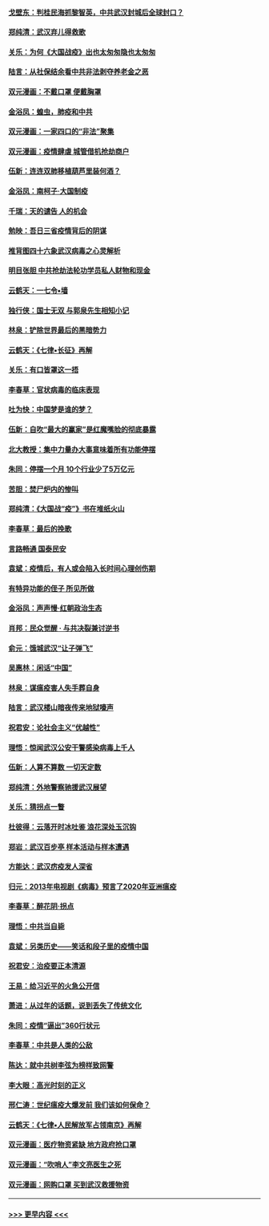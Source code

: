 #### [戈壁东：判桂民海抓黎智英，中共武汉封城后全球封口？](../pages/nsc993/n11917982.md?t=03061302) 
#### [郑纯清：武汉弃儿得救歌](../pages/nsc993/n11917881.md?t=03061302) 
#### [关乐：为何《大国战疫》出也太匆匆隐也太匆匆](../pages/nsc993/n11917792.md?t=03061302) 
#### [陆言：从社保结余看中共非法剥夺养老金之恶](../pages/nsc993/n11917084.md?t=03061302) 
#### [双元漫画：不戴口罩 便戴胸罩](../pages/nsc993/n11916447.md?t=03061302) 
#### [金浴凤：蝗虫，肺疫和中共](../pages/nsc993/n11916904.md?t=03061302) 
#### [双元漫画：一家四口的“非法”聚集](../pages/nsc993/n11916378.md?t=03061302) 
#### [双元漫画：疫情肆虐 城管借机抢劫商户](../pages/nsc993/n11916310.md?t=03061302) 
#### [伍新：连连双肺移植葫芦里装何酒？](../pages/nsc993/n11913667.md?t=03061302) 
#### [金浴凤：南柯子·大国制疫](../pages/nsc993/n11913657.md?t=03061302) 
#### [千瑞：天的谴告  人的机会](../pages/nsc993/n11913309.md?t=03061302) 
#### [勉映：吾日三省疫情背后的阴谋](../pages/nsc993/n11913079.md?t=03061302) 
#### [推背图四十六象武汉病毒之心灵解析](../pages/nsc993/n11911761.md?t=03061302) 
#### [明目张胆 中共抢劫法轮功学员私人财物和现金](../pages/nsc993/n11910262.md?t=03061302) 
#### [云鹤天：一七令▪墙](../pages/nsc993/n11910627.md?t=03061302) 
#### [独行侠：国士无双 与郭泉先生相知小记](../pages/nsc993/n11910613.md?t=03061302) 
#### [林泉：铲除世界最后的黑暗势力](../pages/nsc993/n11909320.md?t=03061302) 
#### [云鹤天：《七律▪长征》再解](../pages/nsc993/n11909327.md?t=03061302) 
#### [关乐：有口皆罩这一捂](../pages/nsc993/n11908393.md?t=03061302) 
#### [李春草：官状病毒的临床表现](../pages/nsc993/n11908339.md?t=03061302) 
#### [吐为快：中国梦是谁的梦？](../pages/nsc993/n11906564.md?t=03061302) 
#### [伍新：自吹“最大的赢家”是红魔嘴脸的彻底暴露](../pages/nsc993/n11906407.md?t=03061302) 
#### [北大教授：集中力量办大事意味着所有功能停摆](../pages/nsc993/n11904800.md?t=03061302) 
#### [朱同：停摆一个月 10个行业少了5万亿元](../pages/nsc993/n11904498.md?t=03061302) 
#### [苦胆：焚尸炉内的惨叫](../pages/nsc993/n11904479.md?t=03061302) 
#### [郑纯清：《大国战“疫”》书在堆纸火山](../pages/nsc993/n11904450.md?t=03061302) 
#### [李春草：最后的挽歌](../pages/nsc993/n11904441.md?t=03061302) 
#### [言路畅通 国泰民安](../pages/nsc993/n11904222.md?t=03061302) 
#### [袁斌：疫情后，有人或会陷入长时间心理创伤期](../pages/nsc993/n11901514.md?t=03061302) 
#### [有特异功能的侄子 所见所做](../pages/nsc993/n11901154.md?t=03061302) 
#### [金浴凤：声声慢‧红朝政治生态](../pages/nsc993/n11899553.md?t=03061302) 
#### [肖邦：民众觉醒 · 与共决裂兼讨逆书](../pages/nsc993/n11898435.md?t=03061302) 
#### [俞元：饿城武汉“让子弹飞”](../pages/nsc993/n11898344.md?t=03061302) 
#### [吴惠林：闲话“中国”](../pages/nsc993/n11898182.md?t=03061302) 
#### [林泉：谋瘟疫害人失手葬自身](../pages/nsc993/n11897892.md?t=03061302) 
#### [陆言：武汉楼山暗夜传来地狱嚎声](../pages/nsc993/n11897033.md?t=03061302) 
#### [祝君安：论社会主义“优越性”](../pages/nsc993/n11897005.md?t=03061302) 
#### [理悟：惊闻武汉公安干警感染病毒上千人](../pages/nsc993/n11896947.md?t=03061302) 
#### [伍新：人算不算数 一切天定数](../pages/nsc993/n11893372.md?t=03061302) 
#### [郑纯清：外地警察驰援武汉展望](../pages/nsc993/n11893115.md?t=03061302) 
#### [关乐：猜拐点一瞥](../pages/nsc993/n11893020.md?t=03061302) 
#### [杜彼得：云落开时冰吐鉴 浪花深处玉沉钩](../pages/nsc993/n11892107.md?t=03061302) 
#### [郑岩：武汉百步亭 样本活动与样本遭遇](../pages/nsc993/n11892310.md?t=03061302) 
#### [方能达：武汉疠疫发人深省](../pages/nsc993/n11891376.md?t=03061302) 
#### [归元：2013年电视剧《病毒》预言了2020年亚洲瘟疫](../pages/nsc993/n11891126.md?t=03061302) 
#### [李春草：醉花阴·拐点](../pages/nsc993/n11890567.md?t=03061302) 
#### [理悟：中共当自毙](../pages/nsc993/n11890559.md?t=03061302) 
#### [袁斌：另类历史——笑话和段子里的疫情中国](../pages/nsc993/n11889243.md?t=03061302) 
#### [祝君安：治疫要正本清源](../pages/nsc993/n11889085.md?t=03061302) 
#### [王易：给习近平的火急公开信](../pages/nsc993/n11888225.md?t=03061302) 
#### [萧进：从过年的话题，说到丢失了传统文化](../pages/nsc993/n11887732.md?t=03061302) 
#### [朱同：疫情“逼出”360行状元](../pages/nsc993/n11887678.md?t=03061302) 
#### [李春草：中共是人类的公敌](../pages/nsc993/n11887656.md?t=03061302) 
#### [陈达：就中共树李弦为榜样致网警](../pages/nsc993/n11887625.md?t=03061302) 
#### [李大眼：高光时刻的正义](../pages/nsc993/n11887585.md?t=03061302) 
#### [邢仁涛：世纪瘟疫大爆发前 我们该如何保命？](../pages/nsc993/n11887535.md?t=03061302) 
#### [云鹤天：《七律▪人民解放军占领南京》再解](../pages/nsc993/n11887524.md?t=03061302) 
#### [双元漫画：医疗物资紧缺 地方政府抢口罩](../pages/nsc993/n11884744.md?t=03061302) 
#### [双元漫画：“吹哨人”李文亮医生之死](../pages/nsc993/n11884705.md?t=03061302) 
#### [双元漫画：网购口罩 买到武汉救援物资](../pages/nsc993/n11884670.md?t=03061302) 

----
#### [ >>> 更早内容 <<< ](../indexes/nsc993-earlier.md)
